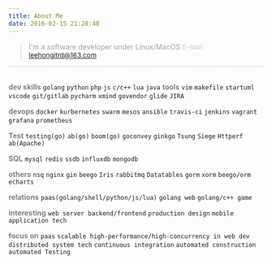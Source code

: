 ```yaml
---
title: About Me 
date: 2016-02-15 21:28:40
---
```

<!--<br>-->
> <font color=#A1A1A1>I'm a software developer under Linux/MacOS</font> 
> <font size=2 color=#C9C9C9>E-mail: leehongitrd@163.com </font>

<div style="height:0px;border-top:1px #C9C9C9 dashed;" />
<br>

<font color=gray>**dev skills**</font>
`golang` `python` `php` `js` `c/c++` `lua` `java`
<font color=gray>**tools**</font>
`vim` `makefile` `startuml` `vscode` `git/gitlab` `pycharm` `xmind` `govendor` `glide` `JIRA`

<font color=gray>**devops**</font>
`docker` `kurbernetes` `swarm` `mesos` `ansible` `travis-ci` `jenkins` `vagrant` `grafana` `prometheus` 

<font color=gray>**Test**</font>
`testing(go)` `ab(go)` `boom(go)` `goconvey` `ginkgo` `Tsung` `Siege` `Httperf` `ab(Apache)` 

<font color=gray>**SQL**</font>
`mysql` `redis` `ssdb` `influxdb` `mongodb`

<font color=gray>**others**</font>
`nsq` `nginx` `gin` `beego` `Iris` `rabbitmq` `Datatables` `gorm` `xorm` `beego/orm` `echarts`

<font color=gray>**relations**</font>
`paas(golang/shell/python/js/lua)` `golang web` `golang/c++ game`

<font color=gray>**interesting**</font>
`web server backend/frontend` `production design` `mobile application tech` 

<font color=gray>**focus on**</font>
`paas` `scalable high-performance/high-concurrency in web dev` `distributed system tech` `continuous integration` `automated construction` `automated Testing`
